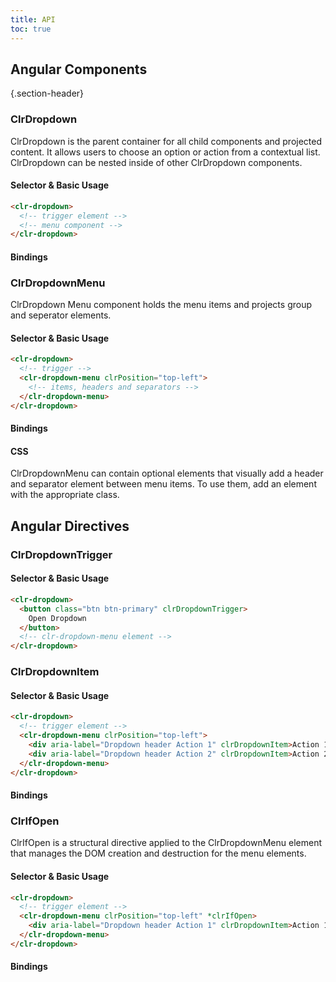 ```yaml
---
title: API
toc: true
---
```


## Angular Components

{.section-header}

### ClrDropdown

ClrDropdown is the parent container for all child components and projected content. It allows users to choose an option or action from a contextual list. ClrDropdown can be nested inside of other ClrDropdown components.

#### Selector & Basic Usage

```html
<clr-dropdown>
  <!-- trigger element -->
  <!-- menu component -->
</clr-dropdown>
```

#### Bindings

<DocComponentApi component="ClrDropdown" item="bindings" />

### ClrDropdownMenu

ClrDropdown Menu component holds the menu items and projects group and seperator elements.

#### Selector & Basic Usage

```html
<clr-dropdown>
  <!-- trigger -->
  <clr-dropdown-menu clrPosition="top-left">
    <!-- items, headers and separators -->
  </clr-dropdown-menu>
</clr-dropdown>
```

#### Bindings

<DocComponentApi component="ClrDropdownMenu" item="bindings" />

#### CSS

ClrDropdownMenu can contain optional elements that visually add a header and separator element between menu items.
To use them, add an element with the appropriate class.

<DocComponentApi component="ClrDropdownMenu" item="css" />

## Angular Directives

### ClrDropdownTrigger

#### Selector & Basic Usage

```html
<clr-dropdown>
  <button class="btn btn-primary" clrDropdownTrigger>
    Open Dropdown
  </button>
  <!-- clr-dropdown-menu element -->
</clr-dropdown>
```

### ClrDropdownItem

#### Selector & Basic Usage

```html
<clr-dropdown>
  <!-- trigger element -->
  <clr-dropdown-menu clrPosition="top-left">
    <div aria-label="Dropdown header Action 1" clrDropdownItem>Action 1</div>
    <div aria-label="Dropdown header Action 2" clrDropdownItem>Action 2</div>
  </clr-dropdown-menu>
</clr-dropdown>
```

#### Bindings

<DocComponentApi component="ClrDropdownItem" item="bindings" />

### ClrIfOpen

ClrIfOpen is a structural directive applied to the ClrDropdownMenu element that manages the DOM creation and destruction for the menu elements.

#### Selector & Basic Usage

```html
<clr-dropdown>
  <!-- trigger element -->
  <clr-dropdown-menu clrPosition="top-left" *clrIfOpen>
    <div aria-label="Dropdown header Action 1" clrDropdownItem>Action 1</div>
  </clr-dropdown-menu>
</clr-dropdown>
```

#### Bindings

<DocComponentApi component="ClrIfOpen" item="bindings" />
